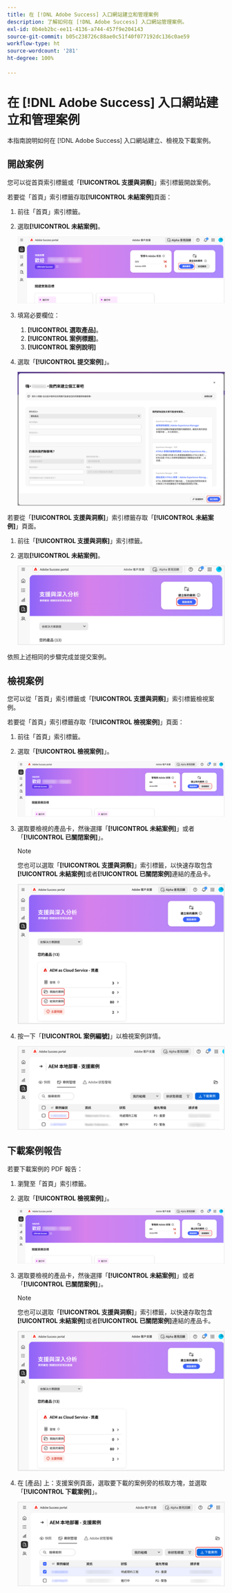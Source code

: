 ```yaml
---
title: 在 [!DNL Adobe Success] 入口網站建立和管理案例
description: 了解如何在 [!DNL Adobe Success] 入口網站管理案例。
exl-id: 0b4eb2bc-ee11-4136-a744-457f9e204143
source-git-commit: b05c238726c88ae0c51f40f077192dc136c0ae59
workflow-type: ht
source-wordcount: '281'
ht-degree: 100%

---
```


# 在 [!DNL Adobe Success] 入口網站建立和管理案例

本指南說明如何在 [!DNL Adobe Success] 入口網站建立、檢視及下載案例。

## 開啟案例

您可以從首頁索引標籤或「**[!UICONTROL 支援與洞察]**」索引標籤開啟案例。

若要從「首頁」索引標籤存取&#x200B;**[!UICONTROL 未結案例]**&#x200B;頁面：

1. 前往「首頁」索引標籤。
1. 選取&#x200B;**[!UICONTROL 未結案例]**。


   ![adobe-success-portal-home-page-open-case](../../assets/adobe-success-portal-home-page-open-case.png)



1. 填寫必要欄位：
   1. **[!UICONTROL 選取產品]**。
   1. **[!UICONTROL 案例標題]**。
   1. **[!UICONTROL 案例說明]**
1. 選取「**[!UICONTROL 提交案例]**」。



   ![adobe-success-portal-submit-case](../../assets/adobe-success-portal-submit-case.png)




若要從「**[!UICONTROL 支援與洞察]**」索引標籤存取「**[!UICONTROL 未結案例]**」頁面。

1. 前往「**[!UICONTROL 支援與洞察]**」索引標籤。
1. 選取&#x200B;**[!UICONTROL 未結案例]**。



   ![adobe-success-portal-support-insights-open-case](../../assets/adobe-success-portal-support-insights-open-case.png)



依照上述相同的步驟完成並提交案例。

## 檢視案例

您可以從「首頁」索引標籤或「**[!UICONTROL 支援與洞察]**」索引標籤檢視案例。

若要從「首頁」索引標籤存取「**[!UICONTROL 檢視案例]**」頁面：

1. 前往「首頁」索引標籤。
1. 選取「**[!UICONTROL 檢視案例]**」。



   ![adobe-success-portal-view-cases](../../assets/adobe-success-portal-view-cases.png)



1. 選取要檢視的產品卡，然後選擇「**[!UICONTROL 未結案例]**」或者「**[!UICONTROL 已關閉案例]**」。

   >[!NOTE]
   >
   >您也可以選取「**[!UICONTROL 支援與洞察]**」索引標籤，以快速存取包含&#x200B;**[!UICONTROL 未結案例]**&#x200B;或者&#x200B;**[!UICONTROL 已關閉案例]**&#x200B;連結的產品卡。



   ![adobe-success-portal-open-case-closed-case](../../assets/adobe-success-portal-open-case-closed-case.png)



1. 按一下「**[!UICONTROL 案例編號]**」以檢視案例詳情。



   ![adobe-success-portal-case-number](../../assets/adobe-success-portal-case-number.png)



## 下載案例報告

若要下載案例的 PDF 報告：

1. 瀏覽至「首頁」索引標籤。
1. 選取「**[!UICONTROL 檢視案例]**」。


   ![adobe-success-portal-view-cases](../../assets/adobe-success-portal-view-cases.png)


1. 選取要檢視的產品卡，然後選擇「**[!UICONTROL 未結案例]**」或者「**[!UICONTROL 已關閉案例]**」。

   >[!NOTE]
   >
   >您也可以選取「**[!UICONTROL 支援與洞察]**」索引標籤，以快速存取包含&#x200B;**[!UICONTROL 未結案例]**&#x200B;或者&#x200B;**[!UICONTROL 已關閉案例]**&#x200B;連結的產品卡。

   ![adobe-success-portal-open-case-closed-case](../../assets/adobe-success-portal-open-case-closed-case.png)

1. 在 [產品] 上：支援案例頁面，選取要下載的案例旁的核取方塊，並選取「**[!UICONTROL 下載案例]**」。

   ![adobe-success-portal-download-cases](../../assets/adobe-success-portal-download-cases.png)
